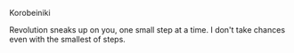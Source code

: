 Korobeiniki

Revolution sneaks up on you, one small step at a time. I don't take chances even with the smallest of steps.
